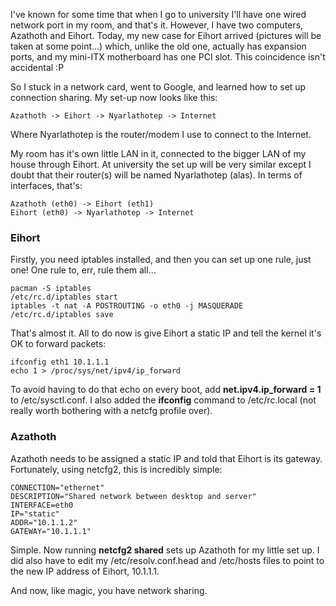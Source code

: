 I've known for some time that when I go to university I'll have one wired network port in my room, and that's it. However, I have two computers, Azathoth and Eihort. Today, my new case for Eihort arrived (pictures will be taken at some point…) which, unlike the old one, actually has expansion ports, and my mini-ITX motherboard has one PCI slot. This coincidence isn't accidental :P

So I stuck in a network card, went to Google, and learned how to set up connection sharing. My set-up now looks like this:

    Azathoth -> Eihort -> Nyarlathotep -> Internet

Where Nyarlathotep is the router/modem I use to connect to the Internet.

My room has it's own little LAN in it, connected to the bigger LAN of my house through Eihort. At university the set up will be very similar except I doubt that their router(s) will be named Nyarlathotep (alas). In terms of interfaces, that's:

    Azathoth (eth0) -> Eihort (eth1)
    Eihort (eth0) -> Nyarlathotep -> Internet

### Eihort

Firstly, you need iptables installed, and then you can set up one rule, just one! One rule to, err, rule them all…

    pacman -S iptables
    /etc/rc.d/iptables start
    iptables -t nat -A POSTROUTING -o eth0 -j MASQUERADE
    /etc/rc.d/iptables save

That's almost it. All to do now is give Eihort a static IP and tell the kernel it's OK to forward packets:

    ifconfig eth1 10.1.1.1
    echo 1 > /proc/sys/net/ipv4/ip_forward

To avoid having to do that echo on every boot, add **net.ipv4.ip_forward = 1** to /etc/sysctl.conf. I also added the **ifconfig** command to /etc/rc.local (not really worth bothering with a netcfg profile over).

### Azathoth

Azathoth needs to be assigned a static IP and told that Eihort is its gateway. Fortunately, using netcfg2, this is incredibly simple:

    CONNECTION="ethernet"
    DESCRIPTION="Shared network between desktop and server"
    INTERFACE=eth0
    IP="static"
    ADDR="10.1.1.2"
    GATEWAY="10.1.1.1"

Simple. Now running **netcfg2 shared** sets up Azathoth for my little set up. I did also have to edit my /etc/resolv.conf.head and /etc/hosts files to point to the new IP address of Eihort, 10.1.1.1.

And now, like magic, you have network sharing.
